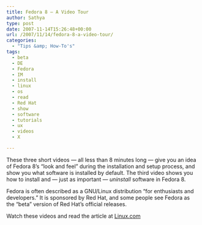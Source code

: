 ```yaml
---
title: Fedora 8 – A Video Tour
author: Sathya
type: post
date: 2007-11-14T15:26:48+00:00
url: /2007/11/14/fedora-8-a-video-tour/
categories:
  - "Tips &amp; How-To's"
tags:
  - beta
  - DE
  - Fedora
  - IM
  - install
  - linux
  - os
  - read
  - Red Hat
  - show
  - software
  - tutorials
  - ux
  - videos
  - X

---
```

<p class="xar-clearleft">
  These three short videos &#8212; all less than 8 minutes long &#8212; give you an idea of Fedora 8&#8217;s &#8220;look and feel&#8221; during the installation and setup process, and show you what software is installed by default. The third video shows you how to install and &#8212; just as important &#8212; <em>uninstall</em> software in Fedora 8.
</p>

Fedora is often described as a GNU/Linux distribution &#8220;for enthusiasts and developers.&#8221; It is sponsored by Red Hat, and some people see Fedora as the &#8220;beta&#8221; version of Red Hat&#8217;s official releases.

Watch these videos and read the article at [Linux.com][1]

 [1]: http://www.linux.com/feature/121387